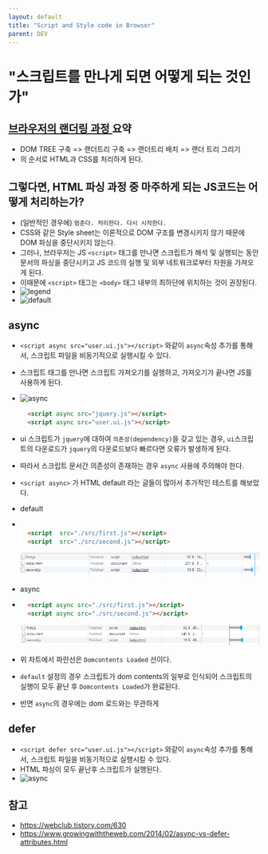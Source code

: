 ```yaml
---
layout: default
title: "Script and Style code in Browser"
parent: DEV
---
```


#  "스크립트를 만나게 되면 어떻게 되는 것인가"

### 

## <a href="https://saeeng.github.io/docs/dev/2021-01-14.rendering/"> 브라우저의 랜더링 과정 </a> 요약
- DOM TREE 구축 => 랜더트리 구축 => 랜더트리 배치 => 랜더 트리 그리기
- 의 순서로 HTML과 CSS를 처리하게 된다.

## 그렇다면, HTML 파싱 과정 중 마주하게 되는 JS코드는 어떻게 처리하는가?
- (일반적인 경우에) `멈춘다. 처리한다. 다시 시작한다.`
- CSS와 같은 Style sheet는 이론적으로 DOM 구조를 변경시키지 않기 때문에 DOM 파싱을 중단시키지 않는다.
- 그러나, 브라우저는 JS `<script>` 태그를 만나면 스크립트가 해석 및 실행되는 동안 문서의 파싱을 중단시키고 JS 코드의 실행 및 외부 네트워크로부터 자원을 가져오게 된다.
- 이때문에 `<script>` 태그는 `<body>` 태그 내부의 최하단에 위치하는 것이 권장된다.
- ![legend](https://www.growingwiththeweb.com/images/2014/02/26/legend.svg)
- ![default](https://www.growingwiththeweb.com/images/2014/02/26/script.svg)

## async
- `<script async src="user.ui.js"></script>` 와같이 `async`속성 추가를 통해서, 스크립트 파일을 비동기적으로 실행시킬 수 있다.
- 스크립트 태그를 만나면 스크립트 가져오기를 실행하고, 가져오기가 끝나면 JS를 사용하게 된다.
- ![async](https://www.growingwiththeweb.com/images/2014/02/26/script-async.svg)
  ```html
    <script async src="jquery.js"></script>
    <script async src="user.ui.js"></script>
  ```
- ui 스크립트가 `jquery`에 대하여 `의존성(dependency)`을 갖고 있는 경우, `ui`스크립트의 다운로드가 `jquery`의 다운로드보다 빠르다면 오류가 발생하게 된다.
- 따라서 스크립트 문서간 의존성이 존재하는 경우 `async` 사용에 주의해야 한다.
- `<script async>` 가 HTML default 라는 글들이 많아서 추가적인 테스트를 해보았다.
- default
- 
  ```html

    <script  src="./src/first.js"></script>
    <script  src="./src/second.js"></script>
  ```
   ![default_waterfall](./img/default_waterfall.png)

- async
- 
  ```html
    <script async src="./src/first.js"></script>
    <script async src="./src/second.js"></script>
  ```
   ![default_waterfall](./img/async_waterfall.png)

- 위 차트에서 파란선은 `Domcontents Loaded` 선이다.
- `default` 설정의 경우 스크립트가 dom contents의 일부로 인식되어 스크립트의 실행이 모두 끝난 후 `Domcontents Loaded`가 완료된다.
- 반면 `async`의 경우에는 dom 로드와는 무관하게 
## defer
- `<script defer src="user.ui.js"></script>` 와같이 `async`속성 추가를 통해서, 스크립트 파일을 비동기적으로 실행시킬 수 있다.
- HTML 파싱이 모두 끝난후 스크립트가 실행된다.
- ![async](https://www.growingwiththeweb.com/images/2014/02/26/script-defer.svg)
## 참고
- https://webclub.tistory.com/630
- https://www.growingwiththeweb.com/2014/02/async-vs-defer-attributes.html